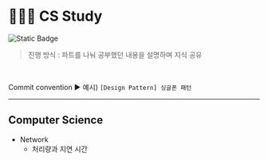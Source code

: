 # 🧑🏻‍💻 CS Study
 ![Static Badge](https://img.shields.io/badge/since-2024.08.25-blue)
 <br>
 
> 진행 방식 : 파트를 나눠 공부했던 내용을 설명하며 지식 공유
<br>

Commit convention ▶︎ 예시) `[Design Pattern] 싱글폰 패턴`

---
## Computer Science
- Network
    - 처리량과 지연 시간

